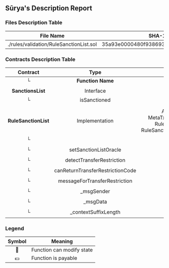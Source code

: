 ## Sūrya's Description Report

### Files Description Table


|  File Name  |  SHA-1 Hash  |
|-------------|--------------|
| ./rules/validation/RuleSanctionList.sol | 35a93e0000480f9386935a92e2f52c2a4e10d534 |


### Contracts Description Table


|  Contract  |         Type        |       Bases      |                  |                 |
|:----------:|:-------------------:|:----------------:|:----------------:|:---------------:|
|     └      |  **Function Name**  |  **Visibility**  |  **Mutability**  |  **Modifiers**  |
||||||
| **SanctionsList** | Interface |  |||
| └ | isSanctioned | External ❗️ |   |NO❗️ |
||||||
| **RuleSanctionList** | Implementation | AccessControl, MetaTxModuleStandalone, RuleValidateTransfer, RuleSanctionlistInvariantStorage |||
| └ | <Constructor> | Public ❗️ | 🛑  | MetaTxModuleStandalone |
| └ | setSanctionListOracle | Public ❗️ | 🛑  | onlyRole |
| └ | detectTransferRestriction | Public ❗️ |   |NO❗️ |
| └ | canReturnTransferRestrictionCode | External ❗️ |   |NO❗️ |
| └ | messageForTransferRestriction | External ❗️ |   |NO❗️ |
| └ | _msgSender | Internal 🔒 |   | |
| └ | _msgData | Internal 🔒 |   | |
| └ | _contextSuffixLength | Internal 🔒 |   | |


### Legend

|  Symbol  |  Meaning  |
|:--------:|-----------|
|    🛑    | Function can modify state |
|    💵    | Function is payable |
